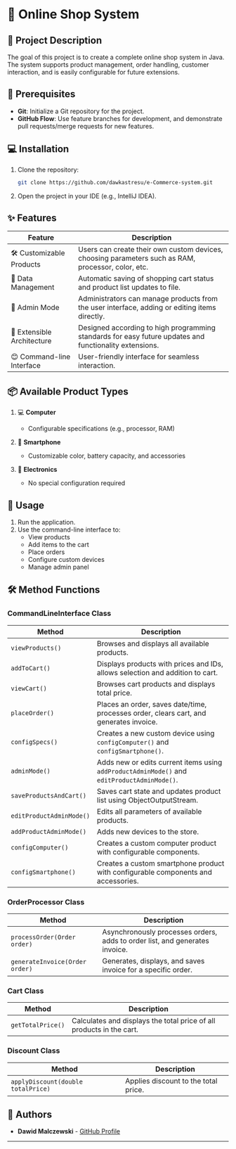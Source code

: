 # 🛒 Online Shop System

## 📝 Project Description
The goal of this project is to create a complete online shop system in Java. The system supports product management, order handling, customer interaction, and is easily configurable for future extensions.

## 🚀 Prerequisites
- **Git**: Initialize a Git repository for the project.
- **GitHub Flow**: Use feature branches for development, and demonstrate pull requests/merge requests for new features.

## 💻 Installation
1. Clone the repository:
   ```bash
   git clone https://github.com/dawkastresu/e-Commerce-system.git
   ```
2. Open the project in your IDE (e.g., IntelliJ IDEA).

## ✨ Features

| Feature | Description |
|---------|-------------|
| 🛠️ Customizable Products | Users can create their own custom devices, choosing parameters such as RAM, processor, color, etc. |
| 💾 Data Management | Automatic saving of shopping cart status and product list updates to file. |
| 📳 Admin Mode | Administrators can manage products from the user interface, adding or editing items directly. |
| 🧮 Extensible Architecture | Designed according to high programming standards for easy future updates and functionality extensions. |
| 😊 Command-line Interface | User-friendly interface for seamless interaction. |

## 📦 Available Product Types

1. 💻 **Computer**
    - Configurable specifications (e.g., processor, RAM)

2. 📱 **Smartphone**
    - Customizable color, battery capacity, and accessories

3. 🔌 **Electronics**
    - No special configuration required

## 🚀 Usage
1. Run the application.
2. Use the command-line interface to:
    - View products
    - Add items to the cart
    - Place orders
    - Configure custom devices
    - Manage admin panel

## 🛠️ Method Functions

### CommandLineInterface Class

| Method | Description |
|--------|-------------|
| `viewProducts()` | Browses and displays all available products. |
| `addToCart()` | Displays products with prices and IDs, allows selection and addition to cart. |
| `viewCart()` | Browses cart products and displays total price. |
| `placeOrder()` | Places an order, saves date/time, processes order, clears cart, and generates invoice. |
| `configSpecs()` | Creates a new custom device using `configComputer()` and `configSmartphone()`. |
| `adminMode()` | Adds new or edits current items using `addProductAdminMode()` and `editProductAdminMode()`. |
| `saveProductsAndCart()` | Saves cart state and updates product list using ObjectOutputStream. |
| `editProductAdminMode()` | Edits all parameters of available products. |
| `addProductAdminMode()` | Adds new devices to the store. |
| `configComputer()` | Creates a custom computer product with configurable components. |
| `configSmartphone()` | Creates a custom smartphone product with configurable components and accessories. |

### OrderProcessor Class

| Method | Description |
|--------|-------------|
| `processOrder(Order order)` | Asynchronously processes orders, adds to order list, and generates invoice. |
| `generateInvoice(Order order)` | Generates, displays, and saves invoice for a specific order. |

### Cart Class

| Method | Description |
|--------|-------------|
| `getTotalPrice()` | Calculates and displays the total price of all products in the cart. |

### Discount Class

| Method | Description |
|--------|-------------|
| `applyDiscount(double totalPrice)` | Applies discount to the total price. |

## 👥 Authors
- **Dawid Malczewski** - [GitHub Profile](https://github.com/dawkastresu)

---